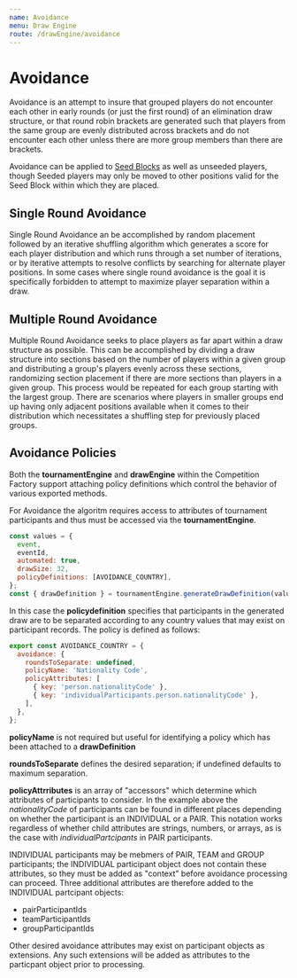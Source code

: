 ```yaml
---
name: Avoidance
menu: Draw Engine
route: /drawEngine/avoidance
---
```


# Avoidance

Avoidance is an attempt to insure that grouped players do not encounter each other in early rounds (or just the first round) of an elimination draw structure, or that round robin brackets are generated such that players from the same group are evenly distributed across brackets and do not encounter each other unless there are more group members than there are brackets.

Avoidance can be applied to [Seed Blocks](/drawEngine/seedPositiioning#seed-blocks) as well as unseeded players, though Seeded players may only be moved to other positions valid for the Seed Block within which they are placed.

## Single Round Avoidance

Single Round Avoidance an be accomplished by random placement followed by an iterative shuffling algorithm which generates a score for each player distribution and which runs through a set number of iterations, or by iterative attempts to resolve conflicts by searching for alternate player positions. In some cases where single round avoidance is the goal it is specifically forbidden to attempt to maximize player separation within a draw.

## Multiple Round Avoidance

Multiple Round Avoidance seeks to place players as far apart within a draw structure as possible. This can be accomplished by dividing a draw structure into sections based on the number of players within a given group and distributing a group's players evenly across these sections, randomizing section placement if there are more sections than players in a given group. This process would be repeated for each group starting with the largest group. There are scenarios where players in smaller groups end up having only adjacent positions available when it comes to their distribution which necessitates a shuffling step for previously placed groups.

## Avoidance Policies

Both the **tournamentEngine** and **drawEngine** within the Competition Factory support attaching policy definitions which control the behavior of various exported methods.

For Avoidance the algoritm requires access to attributes of tournament participants and thus must be accessed via the **tournamentEngine**.

```js
const values = {
  event,
  eventId,
  automated: true,
  drawSize: 32,
  policyDefinitions: [AVOIDANCE_COUNTRY],
};
const { drawDefinition } = tournamentEngine.generateDrawDefinition(values);
```

In this case the **policydefinition** specifies that participants in the generated draw are to be separated according to any country values that may exist on participant records. The policy is defined as follows:

```js
export const AVOIDANCE_COUNTRY = {
  avoidance: {
    roundsToSeparate: undefined,
    policyName: 'Nationality Code',
    policyAttributes: [
      { key: 'person.nationalityCode' },
      { key: 'individualParticipants.person.nationalityCode' },
    ],
  },
};
```

**policyName** is not required but useful for identifying a policy which has been attached to a **drawDefinition**

**roundsToSeparate** defines the desired separation; if undefined defaults to maximum separation.

**policyAttrributes** is an array of "accessors" which determine which attributes of participants to consider. In the example above the _nationalityCode_ of participants can be found in different places depending on whether the participant is an INDIVIDUAL or a PAIR. This notation works regardless of whether child attributes are strings, numbers, or arrays, as is the case with _individualPartcipants_ in PAIR participants.

INDIVIDUAL participants may be mebmers of PAIR, TEAM and GROUP participants; the INDIVIDUAL participant object does not contain these attributes, so they must be added as "context" before avoidance processing can proceed. Three additional attributes are therefore added to the INDIVIDUAL partcipant objects:

- pairParticipantIds
- teamParticipantIds
- groupParticipantIds

Other desired avoidance attributes may exist on participant objects as extensions. Any such extensions will be added as attributes to the particpant object prior to processing.
